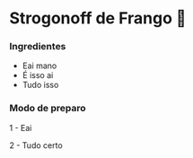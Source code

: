 # Strogonoff de Frango :chicken:

### Ingredientes

- Eai mano
- É isso ai
- Tudo isso

### Modo de preparo

1 - Eai

2 - Tudo certo





